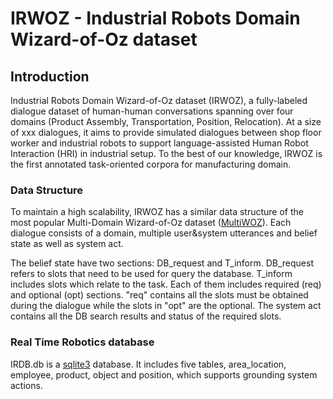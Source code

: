 # IRWOZ - Industrial Robots Domain Wizard-of-Oz dataset

## Introduction
Industrial Robots Domain Wizard-of-Oz dataset (IRWOZ), a fully-labeled dialogue dataset of human-human conversations spanning 
over four domains (Product Assembly, Transportation, Position, Relocation). At a size of xxx dialogues, it aims to provide 
simulated dialogues between shop floor worker and industrial robots to support language-assisted Human Robot Interaction (HRI) in 
industrial setup. To the best of our knowledge, IRWOZ is the first annotated task-oriented corpora for manufacturing domain.

### Data Structure
To maintain a high scalability, IRWOZ has a similar data structure of the most popular 
Multi-Domain Wizard-of-Oz dataset ([MultiWOZ](https://github.com/budzianowski/multiwoz)). 
Each dialogue consists of a domain, multiple user&system utterances and belief state as well as system act. 

The belief state have two sections: DB_request and T_inform. DB_request refers to slots that need to be
used for query the database. T_inform includes slots which relate to the task. Each of them includes 
required (req) and optional (opt) sections. "req" contains all the slots must be obtained during the
dialogue while the slots in "opt" are the optional. The system act contains all the DB search results and status of the required slots. 

### Real Time Robotics database
IRDB.db is a [sqlite3](https://www.sqlite.org/index.html) database. It includes five tables, area_location, employee, product, object and position, which supports 
grounding system actions. 
